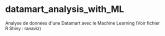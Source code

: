 # datamart_analysis_with_ML
Analyse de données d'une Datamart avec le Machine Learning (Voir fichier R Shiny : ranaviz) 
